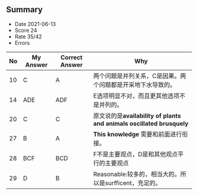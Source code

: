 ## Summary
- Date 2021-06-13
- Score 24
- Rate 35/42
- Errors


| No | My Answer | Correct Answer | Why |
|----|-----------|----------------|-----|
| 10|C |A |两个问题是并列关系，C是因果。两个问题都是开采地下水导致的。 | 13| C|B | **either case** 前面必须对应两个case |
|14|ADE|ADF|E选项明显不对，而且更其他选项不是并列的。|
|20| C|C | 原文说的是**availability of plants and animals oscillated brusquely** |
|27|B|A | **This knowledge** 需要和前面进行衔接。 |
|28|BCF|BCD |F不是主要观点，D是和其他观点平行的主要观点 |
|29|D|B | Reasonable:较多的，相当大的。所以是surfficent，充足的。 |  
